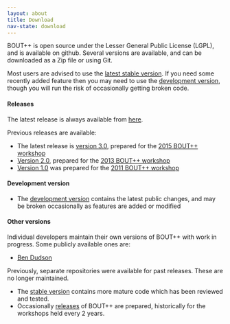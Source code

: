 ```yaml
---
layout: about
title: Download
nav-state: download
---
```


BOUT++ is open source under the Lesser General Public License (LGPL), and is available on github.
Several versions are available, and can be downloaded as a Zip file or using Git. 

Most users are advised to use the [latest stable version][latest].
If you need some recently added feature then you may need to use the [development version][development],
though you will run the risk of occasionally getting broken code.

#### Releases

The latest release is always available from [here][latest].

Previous releases are available:

* The latest release is [version 3.0](https://github.com/boutproject/BOUT-dev/releases/tag/v3.0), prepared for the [2015 BOUT++ workshop](workshop2015.html)
* [Version 2.0](https://github.com/boutproject/BOUT-dev/releases/tag/v2.0), prepared for the [2013 BOUT++ workshop](https://bout2013.llnl.gov/)
* [Version 1.0](https://github.com/boutproject/BOUT-dev/releases/tag/v1.0) was prepared for the [2011 BOUT++ workshop](https://bout2011.llnl.gov/)

#### Development version

* The [development version](https://github.com/boutproject/BOUT-dev) contains the latest public changes, 
  and may be broken occasionally as features are added or modified

#### Other versions

Individual developers maintain their own versions of BOUT++ with work in progress. Some publicly available ones are:

* [Ben Dudson](https://github.com/bendudson/BOUT)

Previously, separate repositories were available for past releases. These are no longer maintained.

* The [stable version](https://github.com/boutproject/BOUT) contains more mature code which has been
  reviewed and tested.
* Occasionally [releases](https://github.com/boutproject/BOUT-2.0) of BOUT++ are prepared, historically
  for the workshops held every 2 years. 

[latest]: https://github.com/boutproject/BOUT-dev/releases/latest
[development]: https://github.com/boutproject/BOUT-dev
